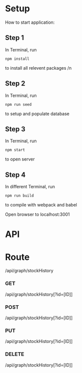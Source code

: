 # Setup
How to start application:

## Step 1

In Terminal, run 
```
npm install
``` 
to install all relevent packages /n

## Step 2

In Terminal, run 
```
npm run seed
```
to setup and populate database

## Step 3

In Terminal, run
```
npm start
```
to open server

## Step 4

In different Terminal, run 
```
npm run build
```
to compile with webpack and babel

Open browser to localhost:3001

# API

# Route
/api/graph/stockHistory

### GET
/api/graph/stockHistory[?id=[ID]]

### POST
/api/graph/stockHistory[?id=[ID]]

### PUT
/api/graph/stockHistory[?id=[ID]]

### DELETE
/api/graph/stockHistory[?id=[ID]]

